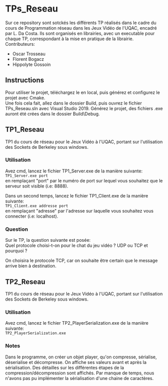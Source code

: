# TPs_Reseau
Sur ce repository sont sotckés les différents TP réalisés dans le cadre du cours de Programmation réseau dans les Jeux Vidéo de l'UQAC, encadré par L. Da Costa.
Ils sont organisés en librairies, avec un executable pour chaque TP, correspondant à la mise en pratique de la librairie.  
Contributeurs:
* Oscar Trosseau
* Florent Bogacz
* Hippolyte Gossoin 

## Instructions
Pour utiliser le projet, téléchargez le en local, puis générez et configurez le projet avec Cmake.  
Une fois cela fait, allez dans le dossier Build, puis ouvrez le fichier TPs_Reseau.sln avec Visual Studio 2019. Générez le projet, des fichiers .exe auront été crées dans le dossier Build\Debug.

## TP1_Reseau
TP1 du cours de réseau pour le Jeux Vidéo à l'UQAC, portant sur l'utilisation des Sockets de Berkeley sous windows.    

### Utilisation  
Avez cmd, lancez le fichier TP1_Server.exe de la manière suivante:  
```TP1_Server.exe port```  
en remplaçant "port" par le numéro de port sur lequel vous souhaitez que le serveur soit visible (i.e: 8888).  

Dans un second temps, lancez le fichier TP1_Client.exe de la manière suivante:  
```TP1_Client.exe addresse port```  
en remplaçant "adresse" par l'adresse sur laquelle vous souhaitez vous connecter (i.e: localhost).  

### Question  
Sur le TP, la question suivante est posée:  
Quel protocole choisi-t-on pour le chat du jeu vidéo ? UDP ou TCP et pourquoi ?   

On choisira le protocole TCP, car on souhaite être certain que le message arrive bien à destination.  

## TP2_Reseau
TP1 du cours de réseau pour le Jeux Vidéo à l'UQAC, portant sur l'utilisation des Sockets de Berkeley sous windows.    

### Utilisation
Avez cmd, lancez le fichier TP2_PlayerSerialization.exe de la manière suivante:  
```TP2_PlayerSerialization.exe```  

### Notes
Dans le programme, on créer un objet player, qu'on compresse, sérialise, déserialise et décompresse. On affiche ses valeurs avant et après la sérialisation. Des détailles sur les différentes étapes de la compression/décompression sont affichés. Par manque de temps, nous n'avons pas pu implémenter la sérialisation d'une chaine de caractères.
